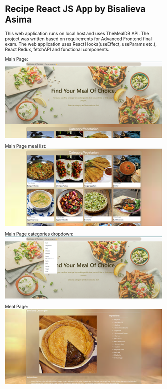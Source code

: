 # Recipe React JS App by Bisalieva Asima

This web application runs on local host and uses TheMealDB API. The project was written based on requirements for Advanced Frontend final exam. The web application uses React Hooks(useEffect, useParams etc.), React Redux, fetchAPI and functional components.

Main Page:
![Main Page](recipe-screenshot1.png)

Main Page meal list:
![Main Page meal list](recipe-screenshot2.png)

Main Page categories dropdown:
![Main Page categories dropdown](recipe-screenshot3.png)

Meal Page:
![Meal Page](recipe-screenshot4.png)
